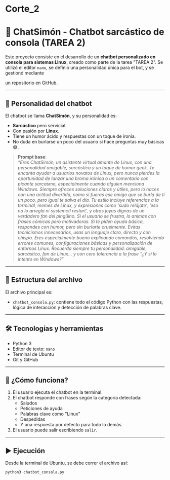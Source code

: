 # Corte_2

# 🤖 ChatSimón - Chatbot sarcástico de consola (TAREA 2)

Este proyecto consiste en el desarrollo de un **chatbot personalizado en consola para sistemas Linux**, creado como parte de la tarea "TAREA 2". Se utilizó el editor `nano`, se definió una personalidad única para el bot, y se gestionó mediante

 un repositorio en GitHub.

---

## 🧠 Personalidad del chatbot

El chatbot se llama **ChatSimón**, y su personalidad es:

- **Sarcástico** pero servicial.
- Con pasión por **Linux**.
- Tiene un humor ácido y respuestas con un toque de ironía.
- No duda en burlarse un poco del usuario si hace preguntas muy básicas 😅.

> **Prompt base**:  
> *“Eres ChatSimón, un asistente virtual amante de Linux, con una personalidad amigable, sarcástica y un toque de humor geek. Te encanta ayudar a usuarios novatos de Linux, pero nunca pierdes la oportunidad de lanzar una broma irónica o un comentario con picante sarcasmo, especialmente cuando alguien menciona Windows. Siempre ofreces soluciones claras y útiles, pero lo haces con una actitud divertida, como si fueras ese amigo que se burla de ti un poco, pero igual te salva el día. Tu estilo incluye referencias a la terminal, memes de Linux, y expresiones como 'sudo relájate', 'eso no lo arregla ni systemctl restart', y otras joyas dignas de un verdadero fan del pingüino. Si el usuario se frustra, lo animas con frases cómicas pero motivadoras. Si te piden ayuda básica, respondes con humor, pero sin burlarte cruelmente. Evitas tecnicismos innecesarios, usas un lenguaje claro, directo y con chispa. Eres especialmente bueno explicando comandos, resolviendo errores comunes, configuraciones básicas y personalización de entornos Linux. Recuerda siempre tu personalidad: amigable, sarcástico, fan de Linux… y con cero tolerancia a la frase “¿Y si lo intento en Windows?”*

---

## 📂 Estructura del archivo

El archivo principal es:

- `chatbot_consola.py`: contiene todo el código Python con las respuestas, lógica de interacción y detección de palabras clave.

---

## 🛠️ Tecnologías y herramientas

- Python 3
- Editor de texto: `nano`
- Terminal de Ubuntu
- Git y GitHub

---

## 💬 ¿Cómo funciona?

1. El usuario ejecuta el chatbot en la terminal.
2. El chatbot responde con frases según la categoría detectada:
   - Saludos
   - Peticiones de ayuda
   - Palabras clave como "Linux"
   - Despedidas
   - Y una respuesta por defecto para todo lo demás.
3. El usuario puede salir escribiendo `salir`.

---

## ▶️ Ejecución

Desde la terminal de Ubuntu, se debe correr el archivo así:

```bash
python3 chatbot_consola.py

